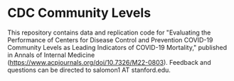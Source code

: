 # CDC Community Levels

This repository contains data and replication code for "Evaluating the Performance of Centers for Disease Control and Prevention COVID-19 Community Levels as Leading Indicators of COVID-19 Mortality," published in Annals of Internal Medicine (https://www.acpjournals.org/doi/10.7326/M22-0803).  Feedback and questions can be directed to salomon1 AT stanford.edu.
